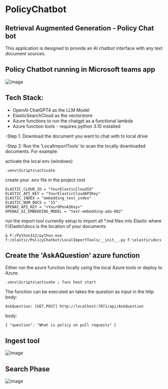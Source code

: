 # PolicyChatbot

## Retrieval Augmented Generation - Policy Chat bot

This application is designed to provide an AI chatbot interface with any text document sources.

## Policy Chatbot running in Microsoft teams app
  
![image](https://github.com/Kirosoft/PolicyChatbot/assets/3432241/ad9f8f7c-80a9-426a-9587-12cb6d9ed19e)


## Tech Stack:

- OpenAI ChatGPT4 as the LLM Model
- ElasticSearchCloud as the vectorstore
- Azure functions to run the chatgpt as a functional lambda
- Azure function tools - requires python 3.10 installed

-Step 1. Download the document you want to chat with to local drive

-Step 2: Run the 'LocalImportTools' to scan the locally downloaded documents. For example:

activate the local env (windows)

```.venv\Scripts\activate```

create your .env file in the project root

```
ELASTIC_CLOUD_ID = "YourElasticCloudId"
ELASTIC_API_KEY = "YourElasticCloudAPIKey"
ELASTIC_INDEX = "embedding_test_index"
ELASTIC_NUM_DOCS = "15"
OPENAI_API_KEY = "<YourOPenAIKey>"
OPENAI_AI_EMBEDDING_MODEL = "text-embedding-ada-002"
```

run the import tool
currently setup to import all *.md files into Elastic
where f:\Elastic\docs is the location of your documents

```& F:/Python312/python.exe f:/elastic/PolicyChatbot/LocalImportTools/__init__.py F:\elastic\docs```


## Create the 'AskAQuestion' azure function

Either run the azure function locally using the local Azure tools or deploy to Azure.

```
.venv\Scripts\activate ; func host start 
```

The function can be executed an takes the question as input in the http body:
```
AskQuestion: [GET,POST] http://localhost:7071/api/AskQuestion
```
body:
```
{ "question": "What is policy on pull requests" }
```




## Ingest tool

![image](https://github.com/Kirosoft/PolicyChatbot/assets/3432241/bb4357bf-9adc-44c9-9f58-ac66acce710a)

## Search Phase

![image](https://github.com/Kirosoft/PolicyChatbot/assets/3432241/65f932b7-a856-4270-906a-7a595e02f077)



